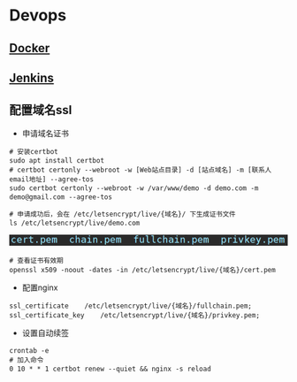 # Devops
## [Docker](docker.md)
## [Jenkins](jenkins.md)

## 配置域名ssl
- 申请域名证书
```shell
# 安装certbot 
sudo apt install certbot 
# certbot certonly --webroot -w [Web站点目录] -d [站点域名] -m [联系人email地址] --agree-tos
sudo certbot certonly --webroot -w /var/www/demo -d demo.com -m demo@gmail.com --agree-tos
```
```shell
# 申请成功后，会在 /etc/letsencrypt/live/{域名}/ 下生成证书文件
ls /etc/letsencrypt/live/demo.com 
```
![img.png](img.png)
```shell
# 查看证书有效期
openssl x509 -noout -dates -in /etc/letsencrypt/live/{域名}/cert.pem
```
- 配置nginx
```text
ssl_certificate    /etc/letsencrypt/live/{域名}/fullchain.pem;
ssl_certificate_key    /etc/letsencrypt/live/{域名}/privkey.pem;
```
- 设置自动续签
```shell
crontab -e
# 加入命令
0 10 * * 1 certbot renew --quiet && nginx -s reload
```